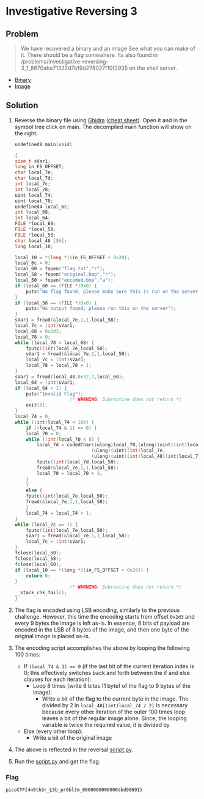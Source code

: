 # Investigative Reversing 3

## Problem

> We have recovered a binary and an image See what you can make of it. There should be a flag somewhere. Its also found in /problems/investigative-reversing-3_1_8670aba71322d7b19d278027f10f2935 on the shell server.

* [Binary](./mystery)
* [Image](./encoded.bmp)

## Solution

1. Reverse the binary file using [Ghidra](https://ghidra-sre.org/) ([cheat sheet](https://ghidra-sre.org/CheatSheet.html)). Open it and in the symbol tree click on main. The decompiled main function will show on the right.

    ```c++
    undefined8 main(void)

    {
    size_t sVar1;
    long in_FS_OFFSET;
    char local_7e;
    char local_7d;
    int local_7c;
    int local_78;
    uint local_74;
    uint local_70;
    undefined4 local_6c;
    int local_68;
    int local_64;
    FILE *local_60;
    FILE *local_58;
    FILE *local_50;
    char local_48 [56];
    long local_10;

    local_10 = *(long *)(in_FS_OFFSET + 0x28);
    local_6c = 0;
    local_60 = fopen("flag.txt","r");
    local_58 = fopen("original.bmp","r");
    local_50 = fopen("encoded.bmp","a");
    if (local_60 == (FILE *)0x0) {
        puts("No flag found, please make sure this is run on the server");
    }
    if (local_58 == (FILE *)0x0) {
        puts("No output found, please run this on the server");
    }
    sVar1 = fread(&local_7e,1,1,local_58);
    local_7c = (int)sVar1;
    local_68 = 0x2d3;
    local_78 = 0;
    while (local_78 < local_68) {
        fputc((int)local_7e,local_50);
        sVar1 = fread(&local_7e,1,1,local_58);
        local_7c = (int)sVar1;
        local_78 = local_78 + 1;
    }
    sVar1 = fread(local_48,0x32,1,local_60);
    local_64 = (int)sVar1;
    if (local_64 < 1) {
        puts("Invalid Flag");
                        /* WARNING: Subroutine does not return */
        exit(0);
    }
    local_74 = 0;
    while ((int)local_74 < 100) {
        if ((local_74 & 1) == 0) {
        local_70 = 0;
        while ((int)local_70 < 8) {
            local_7d = codedChar((ulong)local_70,(ulong)(uint)(int)local_48[(int)local_74 / 2],
                                (ulong)(uint)(int)local_7e,
                                (ulong)(uint)(int)local_48[(int)local_74 / 2]);
            fputc((int)local_7d,local_50);
            fread(&local_7e,1,1,local_58);
            local_70 = local_70 + 1;
        }
        }
        else {
        fputc((int)local_7e,local_50);
        fread(&local_7e,1,1,local_58);
        }
        local_74 = local_74 + 1;
    }
    while (local_7c == 1) {
        fputc((int)local_7e,local_50);
        sVar1 = fread(&local_7e,1,1,local_58);
        local_7c = (int)sVar1;
    }
    fclose(local_50);
    fclose(local_58);
    fclose(local_60);
    if (local_10 == *(long *)(in_FS_OFFSET + 0x28)) {
        return 0;
    }
                        /* WARNING: Subroutine does not return */
    __stack_chk_fail();
    }
    ```

2. The flag is encoded using LSB encoding, similarly to the previous challenge. However, this time the encoding starts from offset `0x2d3` and every 9 bytes the image is left as-is. In essence, 8 bits of payload are encoded in the LSB of 8 bytes of the image, and then one byte of the original image is placed as-is.
3. The encoding script accomplishes the above by looping the following 100 times:

    * If `(local_74 & 1) == 0` (if the last bit of the current iteration index is 0; this effectively switches back and forth between the if and else clauses for each iteration):
        * Loop 8 times (write 8 bites (1 byte) of the flag to 9 bytes of the image):
            * Write a bit of the flag to the current byte in the image. The divided by 2 in `local_48[(int)local_74 / 2]` is necessary because every other iteration of the outer 100 times loop leaves a bit of the regular image alone. Since, the looping variable is twice the required value, it is divided by 
    * Else (every other loop):
        * Write a bit of the original image

4. The above is reflected in the reversal [script.py](script.py).
5. Run the [script.py](script.py) and get the flag.

### Flag

`picoCTF{4n0th3r_L5b_pr0bl3m_0000000000000dbd98691}`

